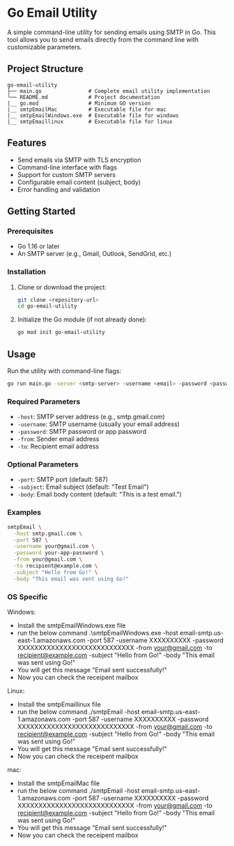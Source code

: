 # Go Email Utility

A simple command-line utility for sending emails using SMTP in Go. This tool allows you to send emails directly from the command line with customizable parameters.

## Project Structure

```
go-email-utility
├── main.go               # Complete email utility implementation
└── README.md             # Project documentation
|__ go.mod                # Minimum GO version
|__ smtpEmailMac          # Executable file for mac
|__ smtpEmailWindows.exe  # Executable file for windows
|__ smtpEmaillinux        # Executable file for linux 
```

## Features

- Send emails via SMTP with TLS encryption
- Command-line interface with flags
- Support for custom SMTP servers
- Configurable email content (subject, body)
- Error handling and validation

## Getting Started

### Prerequisites

- Go 1.16 or later
- An SMTP server (e.g., Gmail, Outlook, SendGrid, etc.)

### Installation

1. Clone or download the project:

   ```bash
   git clone <repository-url>
   cd go-email-utility
   ```

2. Initialize the Go module (if not already done):

   ```bash
   go mod init go-email-utility
   ```

## Usage

Run the utility with command-line flags:

```bash
go run main.go -server <smtp-server> -username <email> -password <password> -from <sender> -to <recipient> [options]
```

### Required Parameters

- `-host`: SMTP server address (e.g., smtp.gmail.com)
- `-username`: SMTP username (usually your email address)
- `-password`: SMTP password or app password
- `-from`: Sender email address
- `-to`: Recipient email address

### Optional Parameters

- `-port`: SMTP port (default: 587)
- `-subject`: Email subject (default: "Test Email")
- `-body`: Email body content (default: "This is a test email.")

### Examples

```bash
smtpEmail \
  -host smtp.gmail.com \
  -port 587 \
  -username your@gmail.com \
  -password your-app-password \
  -from your@gmail.com \
  -to recipient@example.com \
  -subject "Hello from Go!" \
  -body "This email was sent using Go!"
```
### OS Specific

Windows:

- Install the smtpEmailWindows.exe file
- run the below command
.\smtpEmailWindows.exe -host email-smtp.us-east-1.amazonaws.com -port 587 -username XXXXXXXXXX -password XXXXXXXXXXXXXXXXXXXXXXXXXXXX -from your@gmail.com -to recipient@example.com -subject "Hello from Go!" -body "This email was sent using Go!"
- You will get this message "Email sent successfully!"
- Now you can check the receipent mailbox

Linux:
- Install the smtpEmaillinux file 
- run the below command
./smtpEmail -host email-smtp.us-east-1.amazonaws.com -port 587 -username XXXXXXXXXX -password XXXXXXXXXXXXXXXXXXXXXXXXXXXX -from your@gmail.com -to recipient@example.com -subject "Hello from Go!" -body "This email was sent using Go!"
- You will get this message "Email sent successfully!"
- Now you can check the receipent mailbox

mac:
- Install the smtpEmailMac file 
- run the below command
./smtpEmail -host email-smtp.us-east-1.amazonaws.com -port 587 -username XXXXXXXXXX -password XXXXXXXXXXXXXXXXXXXXXXXXXXXX -from your@gmail.com -to recipient@example.com -subject "Hello from Go!" -body "This email was sent using Go!"
- You will get this message "Email sent successfully!"
- Now you can check the receipent mailbox


